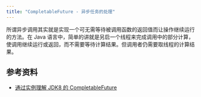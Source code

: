 ```yaml
---
title: "CompletableFuture - 异步任务的处理"
---
```


所谓异步调用其实就是实现一个可无需等待被调用函数的返回值而让操作继续运行的方法。在 Java 语言中，简单的讲就是另启一个线程来完成调用中的部分计算，使调用继续运行或返回，而不需要等待计算结果。但调用者仍需要取线程的计算结果。

## 参考资料

- [通过实例理解 JDK8 的 CompletableFuture](https://developer.ibm.com/zh/articles/j-cf-of-jdk8/)
